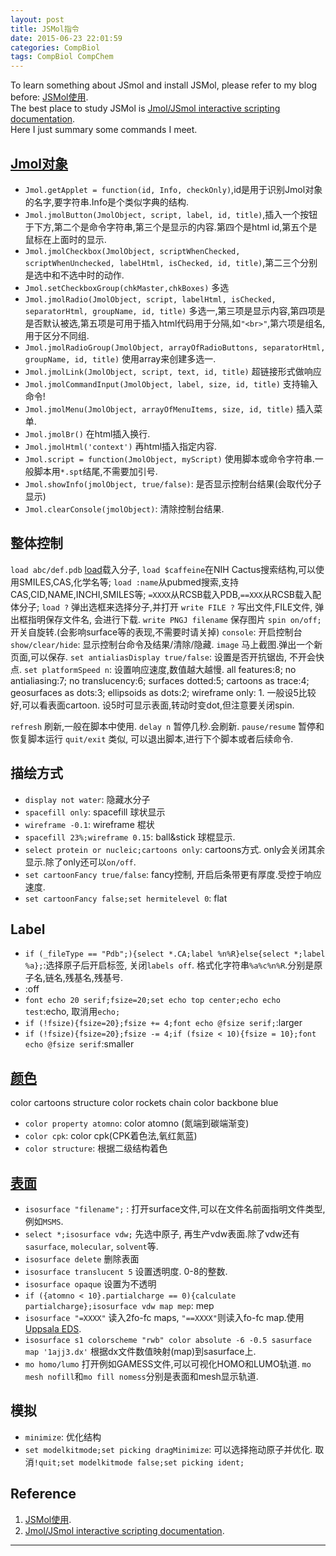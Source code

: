 ```yaml
---
layout: post
title: JSMol指令
date: 2015-06-23 22:01:59
categories: CompBiol
tags: CompBiol CompChem
---
```


To learn something about JSmol and install JSMol, please refer to my blog before: [JSMol使用](http://platinhom.github.io/2015/06/19/JSMol/).  
The best place to study JSMol is [Jmol/JSmol interactive scripting documentation](http://chemapps.stolaf.edu/jmol/docs/).  
Here I just summary some commands I meet.  

## [Jmol对象](http://wiki.jmol.org/index.php/Jmol_JavaScript_Object/Functions)

- `Jmol.getApplet = function(id, Info, checkOnly)`,id是用于识别Jmol对象的名字,要字符串.Info是个类似字典的结构.
- `Jmol.jmolButton(JmolObject, script, label, id, title)`,插入一个按钮于下方,第二个是命令字符串,第三个是显示的内容.第四个是html id,第五个是鼠标在上面时的显示.
- `Jmol.jmolCheckbox(JmolObject, scriptWhenChecked, scriptWhenUnchecked, labelHtml, isChecked, id, title)`,第二三个分别是选中和不选中时的动作.
- `Jmol.setCheckboxGroup(chkMaster,chkBoxes)` 多选
- `Jmol.jmolRadio(JmolObject, script, labelHtml, isChecked, separatorHtml, groupName, id, title)` 多选一,第三项是显示内容,第四项是是否默认被选,第五项是可用于插入html代码用于分隔,如`"<br>"`,第六项是组名,用于区分不同组.
- `Jmol.jmolRadioGroup(JmolObject, arrayOfRadioButtons, separatorHtml, groupName, id, title)` 使用array来创建多选一.
- `Jmol.jmolLink(JmolObject, script, text, id, title)` 超链接形式做响应
- `Jmol.jmolCommandInput(JmolObject, label, size, id, title)` 支持输入命令!
- `Jmol.jmolMenu(JmolObject, arrayOfMenuItems, size, id, title)` 插入菜单.
- `Jmol.jmolBr()` 在html插入换行.
- `Jmol.jmolHtml('context')` 再html插入指定内容.
- `Jmol.script = function(JmolObject, myScript)` 使用脚本或命令字符串.一般脚本用`*.spt`结尾,不需要加引号.
- `Jmol.showInfo(jmolObject, true/false)`: 是否显示控制台结果(会取代分子显示)
- `Jmol.clearConsole(jmolObject)`: 清除控制台结果.

## 整体控制

`load abc/def.pdb` [load](http://chemapps.stolaf.edu/jmol/docs/?ver=14.2#load)载入分子, `load $caffeine`在NIH Cactus搜索结构,可以使用SMILES,CAS,化学名等; `load :name`从pubmed搜索,支持CAS,CID,NAME,INCHI,SMILES等; `=XXXX`从RCSB载入PDB,`==XXX`从RCSB载入配体分子; 
`load ?` 弹出选框来选择分子,并打开
`write FILE ?` 写出文件,FILE文件, 弹出框指明保存文件名, 会进行下载.
`write PNGJ filename` 保存图片
`spin on/off;` 开关自旋转.(会影响surface等的表现,不需要时请关掉)
`console`: 开启控制台
`show/clear/hide`: 显示控制台命令及结果/清除/隐藏.
`image` 马上截图.弹出一个新页面,可以保存.
`set antialiasDisplay true/false`: 设置是否开抗锯齿, 不开会快点.
`set platformSpeed n`: 设置响应速度,数值越大越慢. all features:8; no antialiasing:7; no translucency:6; surfaces dotted:5; cartoons as trace:4; geosurfaces as dots:3; ellipsoids as dots:2; wireframe only: 1. 一般设5比较好,可以看表面cartoon. 设5时可显示表面,转动时变dot,但注意要关闭spin.

`refresh` 刷新,一般在脚本中使用.
`delay n` 暂停几秒.会刷新.
`pause/resume` 暂停和恢复脚本运行
`quit/exit` 类似, 可以退出脚本,进行下个脚本或者后续命令.



## 描绘方式

- `display not water`: 隐藏水分子
- `spacefill only`: spacefill 球状显示
- `wireframe -0.1`: wireframe 棍状
- `spacefill 23%;wireframe 0.15`: ball&stick 球棍显示.
- `select protein or nucleic;cartoons only`: cartoons方式. only会关闭其余显示.除了only还可以`on/off`.
- `set cartoonFancy true/false`: fancy控制, 开启后条带更有厚度.受控于响应速度.
- `set cartoonFancy false;set hermitelevel 0`: flat

## Label

- `if (_fileType == "Pdb";){select *.CA;label %n%R}else{select *;label %a};`:选择原子后开启标签, 关闭`labels off`. 格式化字符串`%a%c%n%R`.分别是原子名,链名,残基名,残基号.
- :off
- `font echo 20 serif;fsize=20;set echo top center;echo echo test`:echo, 取消用`echo;`
- `if (!fsize){fsize=20};fsize += 4;font echo @fsize serif;`:larger
- `if (!fsize){fsize=20};fsize -= 4;if (fsize < 10){fsize = 10};font echo @fsize serif`:smaller


## [颜色](http://chemapps.stolaf.edu/jmol/docs/?ver=14.2#color)


color cartoons structure
color rockets chain
color backbone blue


- `color property atomno`: color atomno (氮端到碳端渐变)
- `color cpk`: color cpk(CPK着色法,氧红氮蓝)
- `color structure`: 根据二级结构着色


## [表面](http://chemapps.stolaf.edu/jmol/docs/?ver=14.2#isosurface)

- `isosurface "filename";` : 打开surface文件,可以在文件名前面指明文件类型,例如`MSMS`.
- `select *;isosurface vdw;` 先选中原子, 再生产vdw表面.除了vdw还有`sasurface`, `molecular`, `solvent`等.
- `isosurface delete` 删除表面
- `isosurface translucent 5` 设置透明度. 0-8的整数.
- `isosurface opaque` 设置为不透明
- `if ({atomno < 10}.partialcharge == 0){calculate partialcharge};isosurface vdw map mep`: mep
- `isosurface "=XXXX"` 读入2fo-fc maps, `"==XXXX"`则读入fo-fc map.使用[Uppsala EDS](http://eds.bmc.uu.se/eds/).
- `isosurface s1 colorscheme "rwb" color absolute -6 -0.5 sasurface map '1ajj3.dx'` 根据dx文件数值映射(map)到sasurface上.
- `mo homo/lumo` 打开例如GAMESS文件,可以可视化HOMO和LUMO轨道. `mo mesh nofill`和`mo fill nomess`分别是表面和mesh显示轨道.


## 模拟
- `minimize`: 优化结构
- `set modelkitmode;set picking dragMinimize`: 可以选择拖动原子并优化. 取消`!quit;set modelkitmode false;set picking ident;`



## Reference
1. [JSMol使用](http://platinhom.github.io/2015/06/19/JSMol/).
2. [Jmol/JSmol interactive scripting documentation](http://chemapps.stolaf.edu/jmol/docs/).

---
